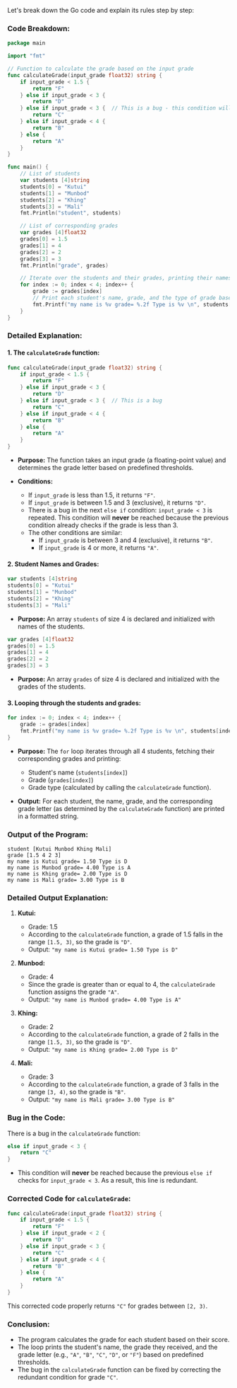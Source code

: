 Let's break down the Go code and explain its rules step by step:

### **Code Breakdown:**

```go
package main

import "fmt"

// Function to calculate the grade based on the input grade
func calculateGrade(input_grade float32) string {
	if input_grade < 1.5 {
		return "F"
	} else if input_grade < 3 {
		return "D"
	} else if input_grade < 3 {  // This is a bug - this condition will never be reached
		return "C"
	} else if input_grade < 4 {
		return "B"
	} else {
		return "A"
	}
}

func main() {
	// List of students
	var students [4]string
	students[0] = "Kutui"
	students[1] = "Munbod"
	students[2] = "Khing"
	students[3] = "Mali"
	fmt.Println("student", students)

	// List of corresponding grades
	var grades [4]float32
	grades[0] = 1.5
	grades[1] = 4
	grades[2] = 2
	grades[3] = 3
	fmt.Println("grade", grades)

	// Iterate over the students and their grades, printing their names and calculated grades
	for index := 0; index < 4; index++ {
		grade := grades[index]
		// Print each student's name, grade, and the type of grade based on their score
		fmt.Printf("my name is %v grade= %.2f Type is %v \n", students[index], grade, calculateGrade(grade))
	}
}
```

### **Detailed Explanation:**

#### **1. The `calculateGrade` function:**
```go
func calculateGrade(input_grade float32) string {
	if input_grade < 1.5 {
		return "F"
	} else if input_grade < 3 {
		return "D"
	} else if input_grade < 3 {  // This is a bug
		return "C"
	} else if input_grade < 4 {
		return "B"
	} else {
		return "A"
	}
}
```

- **Purpose:** The function takes an input grade (a floating-point value) and determines the grade letter based on predefined thresholds.
  
- **Conditions:** 
  - If `input_grade` is less than 1.5, it returns `"F"`.
  - If `input_grade` is between 1.5 and 3 (exclusive), it returns `"D"`.
  - There is a bug in the next `else if` condition: `input_grade < 3` is repeated. This condition will **never** be reached because the previous condition already checks if the grade is less than 3.
  - The other conditions are similar:
    - If `input_grade` is between 3 and 4 (exclusive), it returns `"B"`.
    - If `input_grade` is 4 or more, it returns `"A"`.
  
#### **2. Student Names and Grades:**
```go
var students [4]string
students[0] = "Kutui"
students[1] = "Munbod"
students[2] = "Khing"
students[3] = "Mali"
```

- **Purpose:** An array `students` of size 4 is declared and initialized with names of the students.

```go
var grades [4]float32
grades[0] = 1.5
grades[1] = 4
grades[2] = 2
grades[3] = 3
```

- **Purpose:** An array `grades` of size 4 is declared and initialized with the grades of the students.

#### **3. Looping through the students and grades:**
```go
for index := 0; index < 4; index++ {
	grade := grades[index]
	fmt.Printf("my name is %v grade= %.2f Type is %v \n", students[index], grade, calculateGrade(grade))
}
```

- **Purpose:** The `for` loop iterates through all 4 students, fetching their corresponding grades and printing:
  - Student's name (`students[index]`)
  - Grade (`grades[index]`)
  - Grade type (calculated by calling the `calculateGrade` function).

- **Output:** For each student, the name, grade, and the corresponding grade letter (as determined by the `calculateGrade` function) are printed in a formatted string.

### **Output of the Program:**

```
student [Kutui Munbod Khing Mali]
grade [1.5 4 2 3]
my name is Kutui grade= 1.50 Type is D
my name is Munbod grade= 4.00 Type is A
my name is Khing grade= 2.00 Type is D
my name is Mali grade= 3.00 Type is B
```

### **Detailed Output Explanation:**
1. **Kutui:**
   - Grade: 1.5
   - According to the `calculateGrade` function, a grade of 1.5 falls in the range `[1.5, 3)`, so the grade is `"D"`.
   - Output: `"my name is Kutui grade= 1.50 Type is D"`

2. **Munbod:**
   - Grade: 4
   - Since the grade is greater than or equal to 4, the `calculateGrade` function assigns the grade `"A"`.
   - Output: `"my name is Munbod grade= 4.00 Type is A"`

3. **Khing:**
   - Grade: 2
   - According to the `calculateGrade` function, a grade of 2 falls in the range `[1.5, 3)`, so the grade is `"D"`.
   - Output: `"my name is Khing grade= 2.00 Type is D"`

4. **Mali:**
   - Grade: 3
   - According to the `calculateGrade` function, a grade of 3 falls in the range `[3, 4)`, so the grade is `"B"`.
   - Output: `"my name is Mali grade= 3.00 Type is B"`

### **Bug in the Code:**
There is a bug in the `calculateGrade` function:
```go
else if input_grade < 3 {
	return "C"
}
```
- This condition will **never** be reached because the previous `else if` checks for `input_grade < 3`. As a result, this line is redundant.
  
### **Corrected Code for `calculateGrade`:**
```go
func calculateGrade(input_grade float32) string {
	if input_grade < 1.5 {
		return "F"
	} else if input_grade < 2 {
		return "D"
	} else if input_grade < 3 {
		return "C"
	} else if input_grade < 4 {
		return "B"
	} else {
		return "A"
	}
}
```
This corrected code properly returns `"C"` for grades between `[2, 3)`.

### **Conclusion:**
- The program calculates the grade for each student based on their score.
- The loop prints the student's name, the grade they received, and the grade letter (e.g., `"A"`, `"B"`, `"C"`, `"D"`, or `"F"`) based on predefined thresholds.
- The bug in the `calculateGrade` function can be fixed by correcting the redundant condition for grade `"C"`.